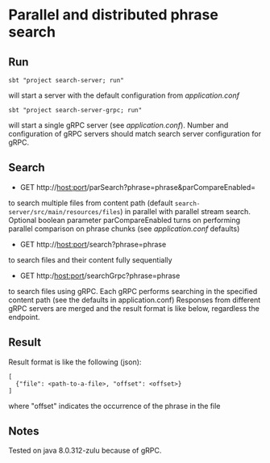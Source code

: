 # Parallel and distributed phrase search

## Run
```sbt "project search-server; run"```

will start a server with the default configuration from *application.conf*

```sbt "project search-server-grpc; run"```

will start a single gRPC server (see *application.conf*). Number and configuration of gRPC servers should match search server configuration for gRPC. 

## Search
* GET http://<host:port>/parSearch?phrase=phrase&parCompareEnabled=

to search multiple files from content path (default `search-server/src/main/resources/files`) in parallel
with parallel stream search. Optional boolean parameter parCompareEnabled turns on performing parallel comparison on phrase chunks (see *application.conf* defaults)

* GET http://<host:port>/search?phrase=phrase

to search files and their content fully sequentially

* GET http:/<host:port>/searchGrpc?phrase=phrase

to search files using gRPC. Each gRPC performs searching in the specified content path (see the defaults in application.conf)
Responses from different gRPC servers are merged and the result format is like below, regardless the endpoint.

## Result

Result format is like the following (json):
```
[
  {"file": <path-to-a-file>, "offset": <offset>}
]
```
where "offset" indicates the occurrence of the phrase in the file

## Notes

Tested on java 8.0.312-zulu because of gRPC. 
